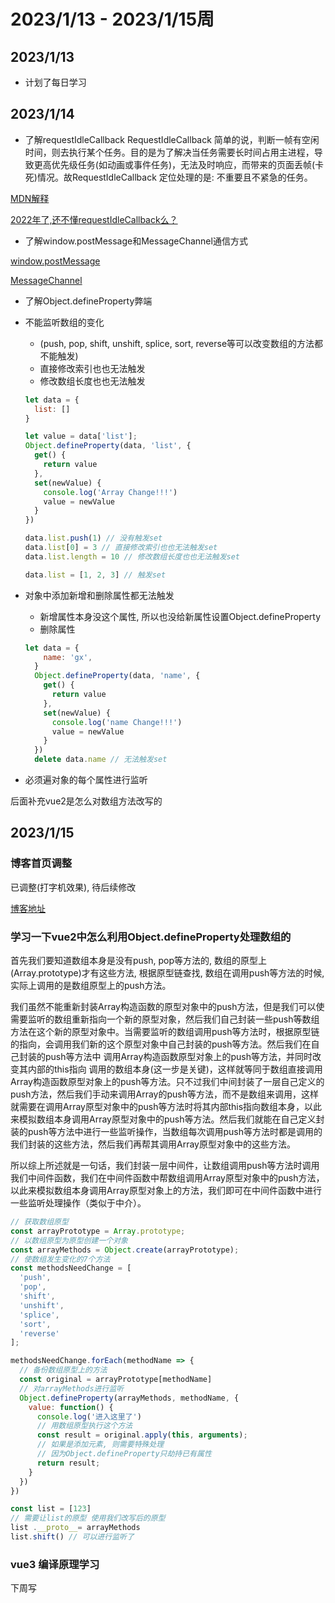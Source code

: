 # 2023/1/13 - 2023/1/15周

## 2023/1/13
- 计划了每日学习

## 2023/1/14
- 了解requestIdleCallback
RequestIdleCallback 简单的说，判断一帧有空闲时间，则去执行某个任务。目的是为了解决当任务需要长时间占用主进程，导致更高优先级任务(如动画或事件任务)，无法及时响应，而带来的页面丢帧(卡死)情况。故RequestIdleCallback 定位处理的是: 不重要且不紧急的任务。

[MDN解释](https://developer.mozilla.org/zh-CN/docs/Web/API/Window/requestIdleCallback)

[2022年了,还不懂requestIdleCallback么？](https://blog.csdn.net/KlausLily/article/details/122852531)


- 了解window.postMessage和MessageChannel通信方式

[window.postMessage](https://developer.mozilla.org/zh-CN/docs/Web/API/Window/postMessage)

[MessageChannel](https://developer.mozilla.org/zh-CN/docs/Web/API/MessageChannel)

- 了解Object.defineProperty弊端
- 不能监听数组的变化
  
  - (push, pop, shift, unshift, splice, sort, reverse等可以改变数组的方法都不能触发)
  - 直接修改索引也也无法触发
  - 修改数组长度也也无法触发
  
  ```js
  let data = {
    list: []
  }
  
  let value = data['list'];
  Object.defineProperty(data, 'list', {
    get() {
      return value
    },
    set(newValue) {
      console.log('Array Change!!!')
      value = newValue
    }
  })
  
  data.list.push(1) // 没有触发set
  data.list[0] = 3 // 直接修改索引也也无法触发set
  data.list.length = 10 // 修改数组长度也也无法触发set
  
  data.list = [1, 2, 3] // 触发set

- 对象中添加新增和删除属性都无法触发

  - 新增属性本身没这个属性, 所以也没给新属性设置Object.defineProperty
  - 删除属性

  ```js
  let data = {
      name: 'gx',
    }
    Object.defineProperty(data, 'name', {
      get() {
        return value
      },
      set(newValue) {
        console.log('name Change!!!')
        value = newValue
      }
    })
    delete data.name // 无法触发set
  ```

- 必须遍对象的每个属性进行监听

后面补充vue2是怎么对数组方法改写的

## 2023/1/15

### 博客首页调整
已调整(打字机效果), 待后续修改

[博客地址](https://codevity.top/)

### 学习一下vue2中怎么利用Object.defineProperty处理数组的
首先我们要知道数组本身是没有push,  pop等方法的, 数组的原型上(Array.prototype)才有这些方法, 根据原型链查找, 数组在调用push等方法的时候,实际上调用的是数组原型上的push方法。

我们虽然不能重新封装Array构造函数的原型对象中的push方法，但是我们可以使需要监听的数组重新指向一个新的原型对象，然后我们自己封装一些push等数组方法在这个新的原型对象中。当需要监听的数组调用push等方法时，根据原型链的指向，会调用我们新的这个原型对象中自己封装的push等方法。然后我们在自己封装的push等方法中 调用Array构造函数原型对象上的push等方法，并同时改变其内部的this指向 调用的数组本身(这一步是关键)，这样就等同于数组直接调用Array构造函数原型对象上的push等方法。只不过我们中间封装了一层自己定义的push方法，然后我们手动来调用Array的push等方法，而不是数组来调用，这样就需要在调用Array原型对象中的push等方法时将其内部this指向数组本身，以此来模拟数组本身调用Array原型对象中的push等方法。然后我们就能在自己定义封装的push等方法中进行一些监听操作，当数组每次调用push等方法时都是调用的我们封装的这些方法，然后我们再帮其调用Array原型对象中的这些方法。

所以综上所述就是一句话，我们封装一层中间件，让数组调用push等方法时调用我们中间件函数，我们在中间件函数中帮数组调用Array原型对象中的push方法，以此来模拟数组本身调用Array原型对象上的方法，我们即可在中间件函数中进行一些监听处理操作（类似于中介）。

```js
// 获取数组原型
const arrayPrototype = Array.prototype;
// 以数组原型为原型创建一个对象
const arrayMethods = Object.create(arrayPrototype);
// 使数组发生变化的7个方法
const methodsNeedChange = [
  'push',
  'pop',
  'shift',
  'unshift',
  'splice',
  'sort',
  'reverse'
];

methodsNeedChange.forEach(methodName => {
  // 备份数组原型上的方法
  const original = arrayPrototype[methodName]
  // 对arrayMethods进行监听
  Object.defineProperty(arrayMethods, methodName, {
    value: function() {
      console.log('进入这里了')
      // 用数组原型执行这个方法
      const result = original.apply(this, arguments);
      // 如果是添加元素, 则需要特殊处理
      // 因为Object.defineProperty只劫持已有属性
      return result;
    }
  })
})

const list = [123]
// 需要让list的原型 使用我们改写后的原型
list .__proto__= arrayMethods
list.shift() // 可以进行监听了
```

### vue3 编译原理学习

下周写